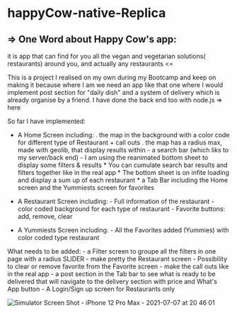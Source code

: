 # happyCow-native-Replica

## => One Word about Happy Cow's app: 
it is app that can find for you all the vegan and vegetarian solutions( restaurants) around you, and actually any restaurants <=

This is a project I realised on my own during my Bootcamp and keep on making it because where I am we need an app like that one where I would implement post section for "daily dish" and a system of delivery which is already organise by a friend. I have done the back end too with node.js => here

So far I have implemented:

- A Home Screen including:
                         . the map in the background with a color code for different type of Restaurant + call outs
                         . the map has a radius max, made with geolib, that display results within
                         - a search bar (which liks to my server/back end)
                         - I am using the reanimated bottom sheet to display some filters & results 
                         * You can cumulate search bar results and filters together like in the real app
                         * The bottom sheet is on infite loading and display a sum up of each restaurant
                         * a Tab Bar including the Home screen and the Yummiests screen for favorites

- A Restaurant Screen including:
                         - Full information of the restaurant 
                         - color coded background for each type of restaurant
                         - Favorite buttons: add, remove, clear

- A Yummiests Screen including:
                         - All the Favorites added (Yummies) with color coded type restaurant

What needs to be added:
                         - a Filter screen to groupe all the filters in one page with a radius SLIDER
                         - make pretty the Restaurant screen
                         - Possibility to clear or remove favorite from the Favorite screen
                         - make the call outs like in the real app
                         - a post section in the Tab bar to see what is ready to be delivered that
                           will navigate to the delivery section with price and What's App button
                         - A Login/Sign up screen for Restaurants only

![Simulator Screen Shot - iPhone 12 Pro Max - 2021-07-07 at 20 46 01](https://user-images.githubusercontent.com/81431557/124770620-ad2c0900-df64-11eb-91a2-1ba72144ac66.png)
